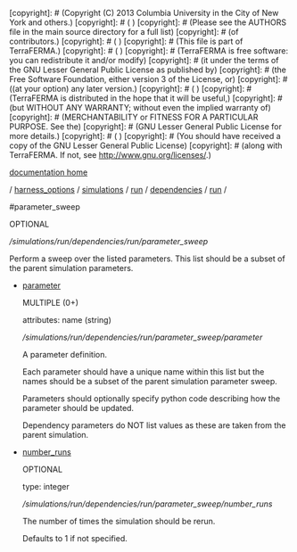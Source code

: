 [copyright]: # (Copyright (C) 2013 Columbia University in the City of New York and others.)
[copyright]: # ( )
[copyright]: # (Please see the AUTHORS file in the main source directory for a full list)
[copyright]: # (of contributors.)
[copyright]: # ( )
[copyright]: # (This file is part of TerraFERMA.)
[copyright]: # ( )
[copyright]: # (TerraFERMA is free software: you can redistribute it and/or modify)
[copyright]: # (it under the terms of the GNU Lesser General Public License as published by)
[copyright]: # (the Free Software Foundation, either version 3 of the License, or)
[copyright]: # ((at your option) any later version.)
[copyright]: # ( )
[copyright]: # (TerraFERMA is distributed in the hope that it will be useful,)
[copyright]: # (but WITHOUT ANY WARRANTY; without even the implied warranty of)
[copyright]: # (MERCHANTABILITY or FITNESS FOR A PARTICULAR PURPOSE. See the)
[copyright]: # (GNU Lesser General Public License for more details.)
[copyright]: # ( )
[copyright]: # (You should have received a copy of the GNU Lesser General Public License)
[copyright]: # (along with TerraFERMA. If not, see <http://www.gnu.org/licenses/>.)

[documentation home](https://github.com/terraferma/terraferma/wiki/Documentation)

/ [harness_options](../../../../../harness_options.md) / [simulations](../../../../simulations.md) / [run](../../../run.md) / [dependencies](../../dependencies.md) / [run](../run.md) /

#parameter_sweep

OPTIONAL 

*/simulations/run/dependencies/run/parameter_sweep*

Perform a sweep over the listed parameters.  This list should be a subset of the parent simulation parameters.

* [parameter](parameter_sweep/parameter.md "child")

    MULTIPLE (0+) 

    attributes: name (string) 

    */simulations/run/dependencies/run/parameter_sweep/parameter*

    A parameter definition.
    
    Each parameter should have a unique name within this list but the 
    names should be a subset of the parent simulation parameter sweep.
    
    Parameters should optionally specify
    python code describing how the parameter should be updated.
    
    Dependency parameters do NOT list values as these are taken from the parent simulation.

* [number_runs](parameter_sweep/number_runs.md "child")

    OPTIONAL 

    type: integer

    */simulations/run/dependencies/run/parameter_sweep/number_runs*

    The number of times the simulation should be rerun.
    
    Defaults to 1 if not specified.

[autogenerated]: # (This file was automatically generated from the schema file:/home/cwilson/repos/github/TerraFERMA/TerraFERMA/buckettools/schemas/simulations.rng.)

